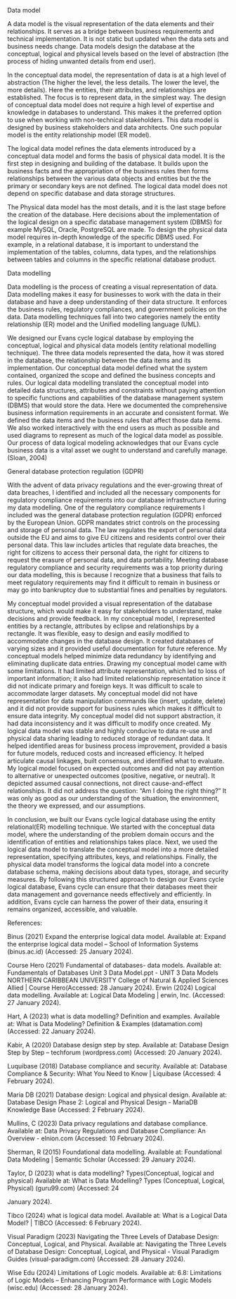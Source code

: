 Data model

A data model is the visual representation of the data elements and their relationships. It serves as a bridge between business requirements and technical implementation. It is not static but updated when the data sets and business needs change. Data models design the database at the conceptual, logical and physical levels based on the level of abstraction (the process of hiding unwanted details from end user).

In the conceptual data model, the representation of data is at a high level of abstraction (The higher the level, the less details. The lower the level, the more details). Here the entities, their attributes, and relationships are established. The focus is to represent data, in the simplest way. The design of conceptual data model does not require a high level of expertise and knowledge in databases to understand. This makes it the preferred option to use when working with non-technical stakeholders. This data model is designed by business stakeholders and data architects. One such popular model is the entity relationship model (ER model).

The logical data model refines the data elements introduced by a conceptual data model and forms the basis of physical data model. It is the first step in designing and building of the database. It builds upon the business facts and the appropriation of the business rules then forms relationships between the various data objects and entities but the the primary or secondary keys are not defined. The logical data model does not depend on specific database and data storage structures. 

The Physical data model has the most details, and it is the last stage before the creation of the database. Here decisions about the implementation of the logical design on a specific database management system (DBMS) for example MySQL, Oracle, PostgreSQL are made. To design the physical data model requires in-depth knowledge of the specific DBMS used. For example, in a relational database, it is important to understand the implementation of the tables, columns, data types, and the relationships between tables and columns in the specific relational database product.


Data modelling

Data modelling is the process of creating a visual representation of data. Data modelling makes it easy for businesses to work with the data in their database and have a deep understanding of their data structure. It enforces the business rules, regulatory compliances, and government policies on the data. Data modelling techniques fall into two categories namely the entity relationship (ER) model and the Unified modelling language (UML).

We designed our Evans cycle logical database by employing the conceptual, logical and physical data models (entity relational modelling technique). The three data models represented the data, how it was stored in the database, the relationship between the data items and its implementation. Our conceptual data model defined what the system contained, organized the scope and defined the business concepts and rules. Our logical data modelling translated the conceptual model into detailed data structures, attributes and constraints without paying attention to specific functions and capabilities of the database management system (DBMS) that would store the data. Here we documented the comprehensive business information requirements in an accurate and consistent format. We defined the data items and the business rules that affect those data items. We also worked interactively with the end users as much as possible and used diagrams to represent as much of the logical data model as possible. Our process of data logical modeling acknowledges that our Evans cycle business data is a vital asset we ought to understand and carefully manage. (Sloan, 2004)








General database protection regulation (GDPR)

With the advent of data privacy regulations and the ever-growing threat of data breaches, I identified and included all the necessary components for regulatory compliance requirements into our database infrastructure during my data modelling. One of the regulatory compliance requirements I included was the general database protection regulation (GDPR) enforced by the European Union. GDPR mandates strict controls on the processing and storage of personal data. The law regulates the export of personal data outside the EU and aims to give EU citizens and residents control over their personal data. This law includes articles that regulate data breaches, the right for citizens to access their personal data, the right for citizens to request the erasure of personal data, and data portability. Meeting database regulatory compliance and security requirements was a top priority during our data modelling, this is because I recognize that a business that fails to meet regulatory requirements may find it difficult to remain in business or may go into bankruptcy due to substantial fines and penalties by regulators.


My conceptual model provided a visual representation of the database structure, which would make it easy for stakeholders to understand, make decisions and provide feedback. In my conceptual model, I represented entities by a rectangle, attributes by eclipse and relationships by a rectangle. It was flexible, easy to design and easily modified to accommodate changes in the database design. It created databases of varying sizes and it provided useful documentation for future reference. My conceptual models helped minimize data redundancy by identifying and eliminating duplicate data entries.
Drawing my conceptual model came with some limitations. It had limited attribute representation, which led to loss of important information; it also had limited relationship representation since it did not indicate primary and foreign keys. It was difficult to scale to accommodate larger datasets.  My conceptual model did not have representation for data manipulation commands like (insert, update, delete) and it did not provide support for business rules which makes it difficult to ensure data integrity.  My conceptual model did not support abstraction, it had data inconsistency and it was difficult to modify once created.
My logical data model was stable and highly conducive to data re-use and physical data sharing leading to reduced storage of redundant data. It helped identified areas for business process improvement, provided a basis for future models, reduced costs and increased efficiency. It helped articulate causal linkages, built consensus, and identified what to evaluate. 
My logical model focused on expected outcomes and did not pay attention to alternative or unexpected outcomes (positive, negative, or neutral). It depicted assumed causal connections, not direct cause-and-effect relationships. It did not address the question: “Am I doing the right thing?” It was only as good as our understanding of the situation, the environment, the theory we expressed, and our assumptions.

In conclusion, we built our Evans cycle logical database using the entity relational(ER) modelling technique. We started with the conceptual data model, where the understanding of the problem domain occurs and the identification of entities and relationships takes place. Next, we used the logical data model to translate the conceptual model into a more detailed representation, specifying attributes, keys, and relationships. Finally, the physical data model transforms the logical data model into a concrete database schema, making decisions about data types, storage, and security measures. By following this structured approach to design our Evans cycle logical database, Evans cycle can ensure that their databases meet their data management and governance needs effectively and efficiently. In addition, Evans cycle can harness the power of their data, ensuring it remains organized, accessible, and valuable.

 






References: 

Binus (2021) Expand the enterprise logical data model. Available at: Expand the enterprise logical data model – School of Information Systems (binus.ac.id) (Accessed: 25 January 2024).

Course Hero (2021) Fundamental of databases- data models. Available at: Fundamentals of Databases Unit 3 Data Model.ppt - UNIT 3 Data Models NORTHERN CARIBBEAN UNIVERSITY College of Natural & Applied Sciences Allied | Course Hero(Accessed: 28 January 2024).
Erwin (2024) Logical data modelling. Available at: Logical Data Modeling | erwin, Inc. (Accessed: 27 January 2024).

Hart, A (2023) what is data modelling? Definition and examples. Available at: What is Data Modeling? Definition & Examples (datamation.com) (Accessed: 22 January 2024).

Kabir, A (2020) Database design step by step. Available at: Database Design Step by Step – techforum (wordpress.com) (Accessed: 20 January 2024). 


Luquibase (2018) Database compliance and security. Available at: Database Compliance & Security: What You Need to Know | Liquibase (Accessed: 4 February 2024).

Maria DB (2021) Database design: Logical and physical design. Available at: Database Design Phase 2: Logical and Physical Design - MariaDB Knowledge Base (Accessed: 2 February 2024).

Mullins, C (2023) Data privacy regulations and database compliance. Available at: Data Privacy Regulations and Database Compliance: An Overview - elnion.com (Accessed: 10 February 2024).

Sherman, R (2015) Foundational data modelling. Available at: Foundational Data Modeling | Semantic Scholar (Accessed: 29 January 2024).

Taylor, D (2023) what is data modelling? Types(Conceptual, logical and physical) Available at: What is Data Modelling? Types (Conceptual, Logical, Physical) (guru99.com) (Accessed: 24 

January 2024).

Tibco (2024) what is logical data model. Available at: What is a Logical Data Model? | TIBCO (Accessed: 6 February 2024).

Visual Paradigm (2023) Navigating the Three Levels of Database Design: Conceptual, Logical, and Physical. Available at: Navigating the Three Levels of Database Design: Conceptual, Logical, and Physical - Visual Paradigm Guides (visual-paradigm.com) (Accessed: 28 January 2024).

Wise Edu (2024) Limitations of Logic models. Available at: 6.8: Limitations of Logic Models – Enhancing Program Performance with Logic Models (wisc.edu) (Accessed: 28 January 2024).










